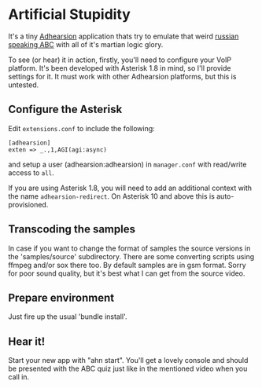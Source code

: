 # Artificial Stupidity

It's a tiny [Adhearsion](http://adhearsion.com) application thats try to emulate that weird [russian speaking ABC](http://www.youtube.com/watch?v=X_sV2M4qhz4) with all of it's martian logic glory.

To see (or hear) it in action, firstly, you'll need to configure your VoIP platform. It's been developed with Asterisk 1.8 in mind, so I'll provide settings for it. It must work with other Adhearsion platforms, but this is untested.

## Configure the Asterisk

Edit `extensions.conf` to include the following:

```
[adhearsion]
exten => _.,1,AGI(agi:async)
```

and setup a user (adhearsion:adhearsion) in `manager.conf` with read/write access to `all`.

If you are using Asterisk 1.8, you will need to add an additional context with the name `adhearsion-redirect`. On Asterisk 10 and above this is auto-provisioned.

## Transcoding the samples

In case if you want to change the format of samples the source versions in the 'samples/source' subdirectory. There are some converting scripts using ffmpeg and/or sox there too.
By default samples are in gsm format. Sorry for poor sound quality, but it's best what I can get from the source video.

## Prepare environment

Just fire up the usual 'bundle install'.

## Hear it!

Start your new app with "ahn start". You'll get a lovely console and should be presented with the ABC quiz just like in the mentioned video when you call in.
